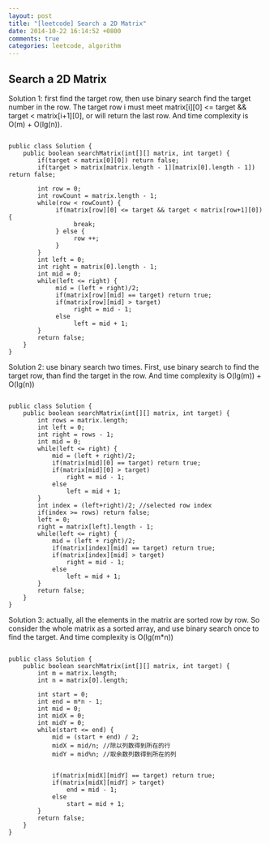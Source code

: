 ```yaml
---
layout: post
title: "[leetcode] Search a 2D Matrix"
date: 2014-10-22 16:14:52 +0800
comments: true
categories: leetcode, algorithm
---
```


## Search a 2D Matrix 
Solution 1: first find the target row, then use binary search find the target number in the row. The target row i must meet matrix[i][0] <= target && target < matrix[i+1][0], or will return the last row.
And time complexity is O(m) + O(lg(n)).

```markup

public class Solution {
    public boolean searchMatrix(int[][] matrix, int target) {
        if(target < matrix[0][0]) return false;
        if(target > matrix[matrix.length - 1][matrix[0].length - 1]) return false;
        
        int row = 0;
        int rowCount = matrix.length - 1;
        while(row < rowCount) {
             if(matrix[row][0] <= target && target < matrix[row+1][0]) {
                  break;
             } else {
                  row ++;
             }
        }
        int left = 0;
        int right = matrix[0].length - 1;
        int mid = 0;
        while(left <= right) {
             mid = (left + right)/2;
             if(matrix[row][mid] == target) return true;
             if(matrix[row][mid] > target) 
                  right = mid - 1;
             else
                  left = mid + 1;
        }
        return false;
    }
}
```

Solution 2: use binary search two times. First, use binary search to find the target row, than find the target in the row.
And time complexity is O(lg(m)) + O(lg(n))
```

public class Solution {
    public boolean searchMatrix(int[][] matrix, int target) {
        int rows = matrix.length;
        int left = 0;
        int right = rows - 1;
        int mid = 0;
        while(left <= right) {
            mid = (left + right)/2;
            if(matrix[mid][0] == target) return true;
            if(matrix[mid][0] > target)
                right = mid - 1;
            else
                left = mid + 1;
        }
        int index = (left+right)/2; //selected row index
        if(index >= rows) return false;
        left = 0;
        right = matrix[left].length - 1;
        while(left <= right) {
            mid = (left + right)/2;
            if(matrix[index][mid] == target) return true;
            if(matrix[index][mid] > target)
                right = mid - 1;
            else
                left = mid + 1;
        }
        return false;
    }
}
```

Solution 3: actually, all the elements in the matrix are sorted row by row. So consider the whole matrix as a sorted array, and use binary search once to find the target.
And time complexity is O(lg(m*n))
```

public class Solution {
    public boolean searchMatrix(int[][] matrix, int target) {
        int m = matrix.length;
        int n = matrix[0].length;
        
        int start = 0;
        int end = m*n - 1;
        int mid = 0;
        int midX = 0;
        int midY = 0;
        while(start <= end) {
            mid = (start + end) / 2;
            midX = mid/n; //除以列数得到所在的行
            midY = mid%n; //取余数列数得到所在的列


            if(matrix[midX][midY] == target) return true;
            if(matrix[midX][midY] > target) 
                end = mid - 1;
            else
                start = mid + 1;    
        }
        return false;
    }
}
```



